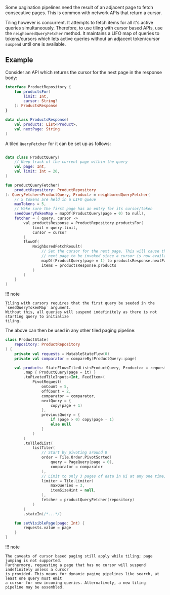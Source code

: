 Some pagination pipelines need the result of an adjacent page to fetch consecutive pages. This
is common with network APIs that return a cursor.

Tiling however is concurrent. It attempts to fetch items for all it's active queries simultaneously.
Therefore, to use tiling with cursor based APIs, use the `neighboredQueryFetcher` method.
It maintains a LIFO map of queries to tokens/cursors which lets active queries without an
adjacent token/cursor `suspend` until one is available.

## Example

Consider an API which returns the cursor for the next page in the response body:

```kotlin
interface ProductRepository {
    fun productsFor(
        limit: Int,
        cursor: String?
    ): ProductsResponse
}

data class ProductsResponse(
    val products: List<Product>,
    val nextPage: String
)
```

A tiled `QueryFetcher` for it can be set up as follows:

```kotlin

data class ProductQuery(
    // Keep track of the current page within the query
    val page: Int,
    val limit: Int = 20,
)

fun productQueryFetcher(
    productRepository: ProductRepository
): QueryFetcher<ProductQuery, Product> = neighboredQueryFetcher(
    // 5 tokens are held in a LIFO queue
    maxTokens = 5,
    // Make sure the first page has an entry for its cursor/token
    seedQueryTokenMap = mapOf(ProductQuery(page = 0) to null),
    fetcher = { query, cursor ->
        val productsResponse = ProductRepository.productsFor(
            limit = query.limit,
            cursor = cursor
        )
        flowOf(
            NeighboredFetchResult(
                // Set the cursor for the next page. This will cause the fetcher for the
                // next page to be invoked since a cursor is now available
                mapOf(ProductQuery(page = 1) to productsResponse.nextPage),
                items = productsResponse.products
            )
        )
    }
)
```

!!! note

    Tiling with cursors requires that the first query be seeded in the `seedQueryTokenMap` argument.
    Without this, all queries will suspend indefinitely as there is not starting query to initialize
    tiling.

The above can then be used in any other tiled paging pipeline:

```kotlin
class ProductState(
    repository: ProductRepository
) {
    private val requests = MutableStateFlow(0)
    private val comparator = compareBy(ProductQuery::page)

    val products: StateFlow<TiledList<ProductQuery, Product>> = requests
        .map { ProductQuery(page = it) }
        .toPivotedTileInputs<Int, FeedItem>(
            PivotRequest(
                onCount = 5,
                offCount = 2,
                comparator = comparator,
                nextQuery = {
                    copy(page + 1)
                },
                previousQuery = {
                    if (page > 0) copy(page - 1)
                    else null
                }
            )
        )
        .toTiledList(
            listTiler(
                // Start by pivoting around 0
                order = Tile.Order.PivotSorted(
                    query = PageQuery(page = 0),
                    comparator = comparator
                ),
                // Limit to only 3 pages of data in UI at any one time, so 90 items
                limiter = Tile.Limiter(
                    maxQueries = 3,
                    itemSizeHint = null,
                ),
                fetcher = productQueryFetcher(repository)
            )
        )
        .stateIn(/*...*/)

    fun setVisiblePage(page: Int) {
        requests.value = page
    }
}
```

!!! note

    The caveats of cursor based paging still apply while tiling; page jumping is not supported.
    Furthermore, requesting a page that has no cursor will suspend indefinitely unless a cursor
    is provided. This means for dynamic paging pipelines like search, at least one query must emit
    a cursor for new incoming queries. Alternatively, a new tiling pipeline may be assembled.